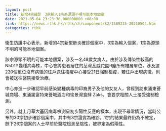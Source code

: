 ```yaml
---
layout: post
title: 新增4宗確診　3宗輸入1宗為源頭不明可能本地個案
date: 2021-05-04 23:23:30.000000000 +08:00
link: https://news.rthk.hk/rthk/ch/component/k2/1589235-20210504.htm
categories: rthk
---
```


衞生防護中心表示，新增的4宗新型肺炎確診個案中，3宗為輸入個案，1宗為源頭不明的可能本地個案。

該宗源頭不明的可能本地個案，涉及一名48歲女病人。由於涉及傳染性較高的N501Y變種病毒株，中心會將患者居住的荃灣荃威花園R座所有樓層單位，涉及逾220個單位沒有病徵的住戶送往檢疫中心接受21日強制檢疫，若住戶出現病徵，則會被送往醫院接受治療。

中心亦進一步確認早前感染變種病毒的印裔男子及他的女友人，曾經到訪東涌東薈城商場、東涌諾富特東薈城酒店和愉景灣食肆 Zaks，會要求相關人士接受強制檢測。

另外，就上月華大基因病毒檢測呈初步陽性反應的樣本，出現不尋常情況，當時公布的30宗初步確診個案中，其中有3宗證實為確診，1宗的結果最終仍為不確定，餘下26宗個案的人士早前於醫院檢測呈陰性，被界定為假陽性。
